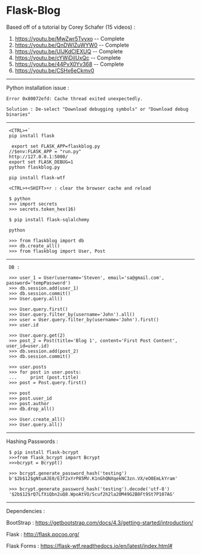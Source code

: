# Flask-Blog

Based off of a tutorial by Corey Schafer (15 videos) :

1) https://youtu.be/MwZwr5Tvyxo -- Complete
2) https://youtu.be/QnDWIZuWYW0 -- Complete
3) https://youtu.be/UIJKdCIEXUQ -- Complete
4) https://youtu.be/cYWiDiIUxQc -- Complete
5) https://youtu.be/44PvX0Yv368 -- Complete
6) https://youtu.be/CSHx6eCkmv0


----------------------------------------------------------------------
Python installation issue :

	Error 0x80072efd: Cache thread exited unexpectedly.

	Solution : De-select "Download debugging symbols" or "Download debug binaries"

----------------------------------------------------------------------
     <CTRL>+`
     pip install flask

      export set FLASK_APP=flaskblog.py
     //$env:FLASK_APP = "run.py"
     http://127.0.0.1:5000/
     export set FLASK_DEBUG=1
     python flaskblog.py

     pip install flask-wtf

     <CTRL>+<SHIFT>+r : clear the browser cache and reload

     $ python
     >>> import secrets
     >>> secrets.token_hex(16)

     $ pip install flask-sqlalchemy

     python

     >>> from flaskblog import db
     >>> db.create_all()
     >>> from flaskblog import User, Post


----------------------------------------------------------------------

     DB :

     >>> user_1 = User(username='Steven', email='sa@gmail.com', password='tempPassword')
     >>> db.session.add(user_1)
     >>> db.session.commit()
     >>> User.query.all()

     >>> User.query.first()
     >>> User.query.filter_by(username='John').all()
     >>> user = User.query.filter_by(username='John').first()
     >>> user.id

     >>> User.query.get(2)
     >>> post_2 = Post(title='Blog 1', content='First Post Content', user_id=user.id)
     >>> db.session.add(post_2)
     >>> db.session.commit()

     >>> user.posts
     >>> for post in user.posts:
     ...     print (post.title)
     >>> post = Post.query.first()

     >>> post
     >>> post.user_id
     >>> post.author
     >>> db.drop_all()

     >>> User.create_all()
     >>> User.query.all()

----------------------------------------------------------------------

Hashing Passwords :

     $ pip install flask-bcrypt
     >>>from flask_bcrypt import Bcrypt
     >>>bcrypt = Bcrypt()

     >>> bcrypt.generate_password_hash('testing')
     b'$2b$12$gNtuAJE0/E3f2xYrP85MV.K1nGhQNXqekNC3zn.VX/eO0EmLkYram'

     >>> bcrypt.generate_password_hash('testing').decode('utf-8')
     '$2b$12$rQ7LfXiQbn2uQ8.WpoAtVO/Scuf2h2la20M49G2B8Ft9St7P107AG'





----------------------------------------------------------------------

Dependencies :


BootStrap : https://getbootstrap.com/docs/4.3/getting-started/introduction/

Flask : http://flask.pocoo.org/

Flask Forms : https://flask-wtf.readthedocs.io/en/latest/index.html#

